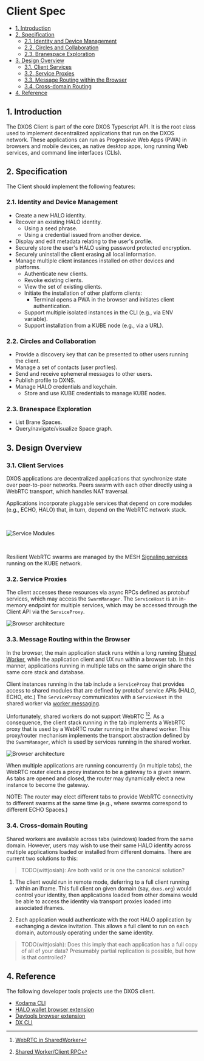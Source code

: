 # Client Spec <!-- omit in toc -->

<!-- @toc -->

*   [1. Introduction](#1-introduction)
*   [2. Specification](#2-specification)
    *   [2.1. Identity and Device Management](#21-identity-and-device-management)
    *   [2.2. Circles and Collaboration](#22-circles-and-collaboration)
    *   [2.3. Branespace Exploration](#23-branespace-exploration)
*   [3. Design Overview](#3-design-overview)
    *   [3.1. Client Services](#31-client-services)
    *   [3.2. Service Proxies](#32-service-proxies)
    *   [3.3. Message Routing within the Browser](#33-message-routing-within-the-browser)
    *   [3.4. Cross-domain Routing](#34-cross-domain-routing)
*   [4. Reference](#4-reference)

## 1. Introduction

The DXOS Client is part of the core DXOS Typescript API.
It is the root class used to implement decentralized applications that run on the DXOS network.
These applications can run as Progressive Web Apps (PWA) in browsers and mobile devices, as native desktop apps, long running Web services, and command line interfaces (CLIs).

## 2. Specification

The Client should implement the following features:

### 2.1. Identity and Device Management

*   Create a new HALO identity.
*   Recover an existing HALO identity.
    *   Using a seed phrase.
    *   Using a credential issued from another device.
*   Display and edit metadata relating to the user's profile.
*   Securely store the user's HALO using password protected encryption.
*   Securely uninstall the client erasing all local information.
*   Manage multiple client instances installed on other devices and platforms.
    *   Authenticate new clients.
    *   Revoke existing clients.
    *   View the set of existing clients.
    *   Initiate the installation of other platform clients:
        *   Terminal opens a PWA in the browser and initiates client authentication.
    *   Support multiple isolated instances in the CLI (e.g., via ENV variable).
    *   Support installation from a KUBE node (e.g., via a URL).

### 2.2. Circles and Collaboration

*   Provide a discovery key that can be presented to other users running the client.
*   Manage a set of contacts (user profiles).
*   Send and receive ephemeral messages to other users.
*   Publish profile to DXNS.
*   Manage HALO credentials and keychain.
    *   Store and use KUBE credentials to manage KUBE nodes.

### 2.3. Branespace Exploration

*   List Brane Spaces.
*   Query/navigate/visualize Space graph.

## 3. Design Overview

### 3.1. Client Services

DXOS applications are decentralized applications that synchronize state over peer-to-peer networks.
Peers swarm with each other directly using a WebRTC transport, which handles NAT traversal.

Applications incorporate pluggable services that depend on core modules (e.g., ECHO, HALO) that, in turn, depend on the WebRTC network stack.

<br/>

![Service Modules](./diagrams/client-services-modules.drawio.svg)

<br/>

Resilient WebRTC swarms are managed by the MESH [Signaling services](./mesh-spec.md) running on the KUBE network.

### 3.2. Service Proxies

The client accesses these resources via async RPCs defined as protobuf services, which may access the `SwarmManager`.
The `ServiceHost` is an in-memory endpoint for multiple services, which may be accessed through the Client API via the `ServiceProxy`.

![Browser architecture](./diagrams/client-services.drawio.svg)

### 3.3. Message Routing within the Browser

In the browser, the main application stack runs within a long running [Shared Worker](https://developer.mozilla.org/en-US/docs/Web/API/SharedWorker),
while the application client and UX run within a browser tab.
In this manner, applications running in multiple tabs on the same origin share the same core stack and database.

Client instances running in the tab include a `ServiceProxy` that provides access to shared modules that are defined by protobuf service APIs (HALO, ECHO, etc.) The `ServiceProxy` communicates with a `ServiceHost` in the shared worker via [worker messaging](https://developer.mozilla.org/en-US/docs/Web/API/Worker/postMessage).

Unfortunately, shared workers do not support WebRTC [^1][^2].
As a consequence, the client stack running in the tab implements a WebRTC proxy that is used by a WebRTC router running in the shared worker.
This proxy/router mechanism implements the transport abstraction defined by the `SwarmManager`, which is used by services running in the shared worker.

![Browser architecture](./diagrams/client-webrtc-router.drawio.svg)

When multiple applications are running concurrently (in multiple tabs), the WebRTC router elects a proxy instance to be a gateway to a given swarm.
As tabs are opened and closed, the router may dynamically elect a new instance to become the gateway.

NOTE: The router may elect different tabs to provide WebRTC connectivity to different swarms at the same time (e.g., where swarms correspond to different ECHO Spaces.)

[^1]: [WebRTC in SharedWorker](https://hackmd.io/@gozala/S1d2O_ecU)

[^2]: [Shared Worker/Client RPC](https://github.com/dxos/braneframe/issues/732)

### 3.4. Cross-domain Routing

Shared workers are available across tabs (windows) loaded from the same domain.
However, users may wish to use their same HALO identity across multiple applications loaded or installed from different domains. There are current two solutions to this:

> TODO(wittjosiah): Are both valid or is one the canonical solution?

1.  The client would run in remote mode, deferring to a full client running within an iframe.
    This full client on given domain (say, `dxos.org`) would control your identity, then applications loaded from other domains would be able to access the identity via transport proxies loaded into associated iframes.

2.  Each application would authenticate with the root HALO application by exchanging a device invitation.
    This allows a full client to run on each domain, automously operating under the same identity.

> TODO(wittjosiah): Does this imply that each application has a full copy of all of your data? Presumably partial replication is possible, but how is that controlled?

## 4. Reference

The following developer tools projects use the DXOS client.

*   [Kodama CLI](https://github.com/dxos/dxos/tree/main/packages/demos/kodama)
*   [HALO wallet browser extension](https://github.com/dxos/dxos/tree/main/packages/wallet/wallet-extension)
*   [Devtools browser extension](https://github.com/dxos/dxos/tree/main/packages/devtools/devtools-extension)
*   [DX CLI](https://github.com/dxos/cli)

